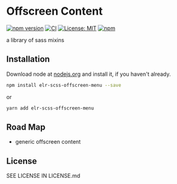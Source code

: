# Offscreen Content

[![npm version](http://img.shields.io/npm/v/elr-scss-offscreen-menu.svg)](https://www.npmjs.org/package/elr-scss-offscreen-menu)
[![CI](https://github.com/Beth3346/elr-scss-offscreen-menu/actions/workflows/node.js.yml/badge.svg)](https://github.com/Beth3346/elr-scss-offscreen-menu/actions/workflows/node.js.yml)
[![License: MIT](https://img.shields.io/badge/License-MIT-yellow.svg)](https://opensource.org/licenses/MIT)
[![npm](https://img.shields.io/npm/dm/elr-scss-offscreen-menu.svg?style=flat)](https://npmjs.com/package/elr-scss-offscreen-menu)

a library of sass mixins

## Installation

Download node at [nodejs.org](http://nodejs.org) and install it, if you haven't already.

```sh
npm install elr-scss-offscreen-menu --save
```

or

```sh
yarn add elr-scss-offscreen-menu
```

## Road Map

- generic offscreen content

## License

SEE LICENSE IN LICENSE.md

